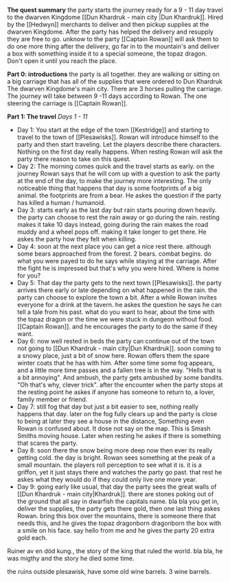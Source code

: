 **The quest summary**
the party starts the journey ready for a 9 - 11 day travel to the dwarven Kingdome [[Dun Khardruk - main city |Dun Khardruk]]. Hired by the [[Hedwyn]] merchants to deliver and then pickup supplies at the dwarven Kingdome. After the party has helped the delivery and resupply they are free to go. 
unknow to the party [[Captain Rowan]] will ask them to do one more thing after the delivery, go far in to the mountain's and deliver a box with something inside it to a special someone, the topaz dragon. Don't open it until you reach the place. 

**Part 0: introductions**
the party is all together. they are walking or sitting on a big carriage that has all of the supplies that were ordered to Dun Khardruk The dwarven Kingdome's main city. There are 3 horses pulling the carriage. The journey will take between 9 -11 days according to Rowan. The one steering the carriage is [[Captain Rowan]].

**Part 1: The travel** *Days 1 - 11*
* Day 1: You start at the edge of the town [[Kestridge]] and starting to travel to the town of [[Plesawisks]]. Rowan will introduce himself to the party and then start traveling. Let the players describe there characters. Nothing on the first day really happens. When resting Rowan will ask the party there reason to take on this quest.
* Day 2: The morning comes quick and the travel starts as early. on the journey Rowan says that he will com up with a question to ask the party at the end of the day, to make the journey more interesting. The only noticeable thing that happens that day is some footprints of a big animal. the footprints are from a bear. He askes the question if the party has killed a human / humanoid. 
* Day 3: starts early as the last day but rain starts pouring down heavily. the party can choose to rest the rain away or go during the rain. resting makes it take 10 days instead, going during the rain makes the road muddy and a wheel pops off. making it take longer to get there. He askes the party how they felt when killing. 
* Day 4: soon at the next place you can get a nice rest there. although some bears approached from the forest. 2 bears. combat begins. do what you were payed to do he says while staying at the carriage. After the fight he is impressed but that's why you were hired. Where is home for you?
* Day 5: That day the party gets to the next town [[Plesawisks]]. the party arrives there early or late depending on what happened in the rain. the party can choose to explore the town a bit. After a while Rowan invites everyone for a drink at the tavern. he askes the question he says he can tell a tale from his past. what do you want to hear, about the time with the topaz dragon or the time we were stuck in dungeon without food. [[Captain Rowan]]. and he encourages the party to do the same if they want. 
* Day 6: now well rested in beds the party can continue out of the town not going to [[Dun Khardruk - main city|Dun Khardruk]]. soon coming to a snowy place, just a bit of snow here. Rowan offers them the spare winter coats that he has with him. After some time some fog appears, and a little more time passes and a fallen tree is in the way. "Hells that is a bit annoying". And ambush, the party gets ambushed by some bandits. "Oh that's why, clever trick". after the encounter when the party stops at the resting point he askes if anyone has someone to return to, a lover, family member or friend.
* Day 7: still fog that day but just a bit easier to see, nothing really happens that day. later on the fog fully clears up and the party is close to being at later they see a house in the distance, Something even Rowan is confused about. It dose not say on the map. This is Smash Smiths moving house. Later when resting he askes if there is something that scares the party. 
* Day 8: soon there the snow being more deep now then ever its really getting cold. the day is bright. Rowan sees something at the peak of a small mountain. the players roll perception to see what it is. it is a griffon, yet it just stays there and watches the party go past. that rest he askes what they would do if they could only live one more year.  
* Day 9: going early like usual, that day the party sees the great walls of [[Dun Khardruk - main city|Khardruk]]. there are stones poking out of the ground that all say in dwarfish the capitals name. bla bla you get in, deliver the supplies, the party gets there gold, then one last thing askes Rowan. bring this box over the mountains, there is someone there that needs this, and he gives the topaz dragonborn dragonborn the box with a smile on his face. say hello from me and he gives the party 20 extra gold each. 


Ruiner av en död kung., the story of the king that ruled the world. bla bla, he was migthy and the story he died some time.

 the ruins outside plesawisk, have some old wine barrels. 3 wine barrels. 